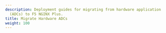 ```yaml
---
description: Deployment guides for migrating from hardware application delivery controllers
  (ADCs) to F5 NGINX Plus.
title: Migrate Hardware ADCs
weight: 100
---
```



